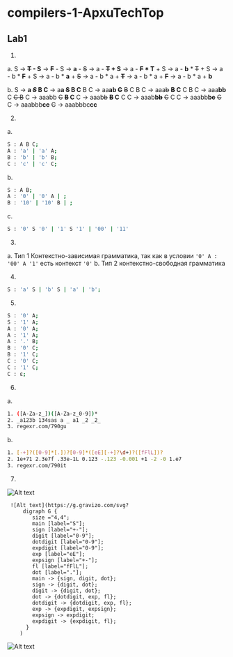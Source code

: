 

# compilers-1-ApxuTechTop
## Lab1

 1.
 a. S -> **~~T~~ - S** -> **~~F~~** - S -> **a** - ~~S~~ -> a - **~~T~~ + S** -> a - **~~F~~ * T** + S -> a - **b** * ~~T~~ + S -> a - b * **~~F~~** + S -> a - b * **a** + ~~S~~ -> a - b * a + **~~T~~** -> a - b * a + **~~F~~** -> a - b * a + **b**
   
 b. S -> **a *~~S~~* B C** -> a**a ~~S~~ B C** B C -> aa**ab ~~C~~** ~~B~~ C B C -> aaa~~b~~ **~~B~~ C** C B C -> aaa**bb** C ~~C B~~ C -> aaabb ~~C~~ **~~B~~ C** C -> aaab~~b~~ **~~B~~ C** C C -> aaab**b~~b~~** ~~C~~ C C -> aaabb**b~~c~~** ~~C~~ C -> aaabbb**c~~c~~** ~~C~~ -> aaabbbc**cc**
 
 2. 
 
a. 
  
```sh
S : A B C;
A : 'a' | 'a' A;
B : 'b' | 'b' B;
C : 'c' | 'c' C;
```

b.

```sh
S : A B;
A : '0' | '0' A | ;
B : '10' | '10' B | ;
```

c. 
    
```sh
S : '0' S '0' | '1' S '1' | '00' | '11'
```
3.
a. Тип 1 Контекстно-зависимая грамматика, так как в условии `'0' A : '00' A '1'` есть контекст `'0'`
b. Тип 2 контекстно-свободная грамматика

4.
```sh
S : 'a' S | 'b' S | 'a' | 'b';
```

5.
```sh
S : '0' A;
S : '1' A;
A : '0' A;
A : '1' A;
A : '.' B;
B : '0' C;
B : '1' C;
C : '0' C;
C : '1' C;
C : ε;
```

6.
a. 
```sh
1. ([A-Za-z_])([A-Za-z_0-9])*
2. _a123b 134sas a _ a1 _2 _2_
3. regexr.com/790gu
```

b.

```sh
1. [-+]?([0-9]*[.])?[0-9]*([eE][-+]?\d+)?([fFlL])?
2. 1e+71 2.3e7f .33e-1L 0.123 -.123 -0.001 +1 -2 -0 1.e7
3. regexr.com/790it
```

7.

   

 ![Alt text](https://g.gravizo.com/svg?digraph%20G%20{size%20="4,4";main%20[label="S"];underline%20[label="_"];digit%20[label="0-9"];symbol%20[label="a-Z"];main%20->%20underline;main%20->%20symbol;underline%20->%20symbol;underline%20->%20digit;underline%20->%20underline;symbol%20->%20underline;symbol%20->%20digit;symbol%20->%20symbol;digit%20->%20symbol;digit%20->%20underline;digit%20->%20digit;}
 )

     ![Alt text](https://g.gravizo.com/svg?
    	 digraph G {
            size ="4,4";
            main [label="S"];
            sign [label="+-"];
            digit [label="0-9"];
            dotdigit [label="0-9"];
            expdigit [label="0-9"];
            exp [label="eE"];
            expsign [label="+-"];
            fl [label="fFlL"];
            dot [label="."];
            main -> {sign, digit, dot};
            sign -> {digit, dot};
            digit -> {digit, dot};
            dot -> {dotdigit, exp, fl};
            dotdigit -> {dotdigit, exp, fl};
            exp -> {expdigit, expsign};
            expsign -> expdigit;
            expdigit -> {expdigit, fl};
          }
        )

 ![Alt text](https://g.gravizo.com/svg?digraph%20G%20{size%20="4,4";main%20[label="S"];sign%20[label="+-"];digit%20[label="0-9"];dotdigit%20[label="0-9"];expdigit%20[label="0-9"];exp%20[label="eE"];expsign%20[label="+-"];fl%20[label="fFlL"];dot%20[label="."];main%20->%20{sign,%20digit,%20dot};sign%20->%20{digit,%20dot};digit%20->%20{digit,%20dot};dot%20->%20{dotdigit,%20exp,%20fl};dotdigit%20->%20{dotdigit,%20exp,%20fl};exp%20->%20{expdigit,%20expsign};expsign%20->%20expdigit;expdigit%20->%20{expdigit,%20fl};}
    )

